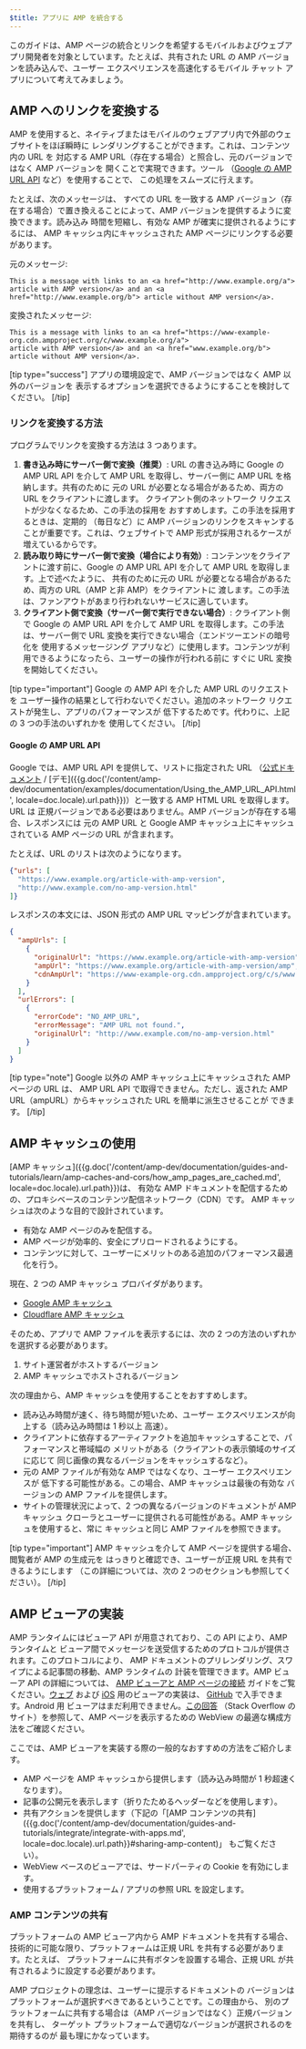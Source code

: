 ```yaml
---
$title: アプリに AMP を統合する
---
```


このガイドは、AMP ページの統合とリンクを希望するモバイルおよびウェブアプリ開発者を対象としています。たとえば、共有された URL の AMP バージョンを読み込んで、ユーザー エクスペリエンスを高速化するモバイル チャット アプリについて考えてみましょう。

## AMP へのリンクを変換する

AMP を使用すると、ネイティブまたはモバイルのウェブアプリ内で外部のウェブサイトをほぼ瞬時に
レンダリングすることができます。これは、コンテンツ内の URL を
対応する AMP URL（存在する場合）と照合し、元のバージョンではなく AMP バージョンを
開くことで実現できます。ツール
（[Google の AMP URL API](https://developers.google.com/amp/cache/use-amp-url) など）を使用することで、
この処理をスムーズに行えます。

たとえば、次のメッセージは、
すべての URL を一致する AMP バージョン（存在する場合）で置き換えることによって、AMP バージョンを提供するように変換できます。読み込み
時間を短縮し、有効な AMP が確実に提供されるようにするには、
AMP キャッシュ内にキャッシュされた AMP ページにリンクする必要があります。

元のメッセージ:

```text
This is a message with links to an <a href="http://www.example.org/a">
article with AMP version</a> and an <a href="http://www.example.org/b"> article without AMP version</a>.
```

変換されたメッセージ:

```text
This is a message with links to an <a href="https://www-example-org.cdn.ampproject.org/c/www.example.org/a">
article with AMP version</a> and an <a href="www.example.org/b"> article without AMP version</a>.
```

[tip type="success"]
アプリの環境設定で、AMP バージョンではなく AMP 以外のバージョンを
表示するオプションを選択できるようにすることを検討してください。
[/tip]

### リンクを変換する方法

プログラムでリンクを変換する方法は 3 つあります。

1. **書き込み時にサーバー側で変換（推奨）**: URL の書き込み時に Google の
    AMP URL API を介して AMP URL を取得し、サーバー側に AMP URL を格納します。共有のために
    元の URL が必要となる場合があるため、両方の URL をクライアントに渡します。
    クライアント側のネットワーク リクエストが少なくなるため、この手法の採用を
    おすすめします。この手法を採用するときは、定期的
    （毎日など）に AMP バージョンのリンクをスキャンすることが重要です。これは、ウェブサイトで AMP 形式が採用されるケースが
    増えているからです。
1. **読み取り時にサーバー側で変換（場合により有効）**: コンテンツをクライアントに渡す前に、Google の AMP
    URL API を介して AMP URL を取得します。上で述べたように、
    共有のために元の URL が必要となる場合があるため、両方の URL（AMP と非 AMP）をクライアントに
    渡します。この手法は、ファンアウトがあまり行われないサービスに適しています。
1. **クライアント側で変換（サーバー側で実行できない場合）**: クライアント側で
    Google の AMP URL API を介して AMP URL を取得します。この手法は、サーバー側で URL
    変換を実行できない場合（エンドツーエンドの暗号化を
    使用するメッセージング アプリなど）に使用します。コンテンツが利用できるようになったら、ユーザーの操作が行われる前に
    すぐに URL 変換を開始してください。

[tip type="important"]
Google の AMP API を介した AMP URL のリクエストを
ユーザー操作の結果として行わないでください。追加のネットワーク リクエストが発生し、アプリのパフォーマンスが
低下するためです。代わりに、上記の 3 つの手法のいずれかを
使用してください。
[/tip]

#### Google の AMP URL API

Google では、AMP URL API を提供して、リストに指定された URL
（[公式ドキュメント](https://developers.google.com/amp/cache/use-amp-url) /
[デモ]({{g.doc('/content/amp-dev/documentation/examples/documentation/Using_the_AMP_URL_API.html', locale=doc.locale).url.path}})）と一致する AMP HTML URL を取得します。URL は
正規バージョンである必要はありません。AMP バージョンが存在する場合、レスポンスには
元の AMP URL と Google AMP キャッシュ上にキャッシュされている AMP ページの
URL が含まれます。

たとえば、URL のリストは次のようになります。

```json
{"urls": [
  "https://www.example.org/article-with-amp-version",
  "http://www.example.com/no-amp-version.html"
]}
```

レスポンスの本文には、JSON 形式の AMP URL マッピングが含まれています。

```json
{
  "ampUrls": [
    {
      "originalUrl": "https://www.example.org/article-with-amp-version",
      "ampUrl": "https://www.example.org/article-with-amp-version/amp",
      "cdnAmpUrl": "https://www-example-org.cdn.ampproject.org/c/s/www.example.org/article-with-amp-version"
    }
  ],
  "urlErrors": [
    {
      "errorCode": "NO_AMP_URL",
      "errorMessage": "AMP URL not found.",
      "originalUrl": "http://www.example.com/no-amp-version.html"
    }
  ]
}
```

[tip type="note"]
Google 以外の AMP キャッシュ上にキャッシュされた AMP ページの URL は、
AMP URL API で取得できません。ただし、返された AMP URL（ampURL）からキャッシュされた URL を簡単に派生させることが
できます。
[/tip]

## AMP キャッシュの使用

[AMP キャッシュ]({{g.doc('/content/amp-dev/documentation/guides-and-tutorials/learn/amp-caches-and-cors/how_amp_pages_are_cached.md', locale=doc.locale).url.path}})は、
有効な AMP ドキュメントを配信するための、プロキシベースのコンテンツ配信ネットワーク（CDN）です。
AMP キャッシュは次のような目的で設計されています。

*   有効な AMP ページのみを配信する。
*   AMP ページが効率的、安全にプリロードされるようにする。
*   コンテンツに対して、ユーザーにメリットのある追加のパフォーマンス最適化を行う。

現在、2 つの AMP キャッシュ プロバイダがあります。

*   [Google AMP キャッシュ](https://developers.google.com/amp/cache/)
*   [Cloudflare AMP キャッシュ](https://amp.cloudflare.com/)

そのため、アプリで AMP ファイルを表示するには、次の 2 つの方法のいずれかを選択する必要があります。

1.  サイト運営者がホストするバージョン
1.  AMP キャッシュでホストされるバージョン

次の理由から、AMP キャッシュを使用することをおすすめします。

*   読み込み時間が速く、待ち時間が短いため、ユーザー エクスペリエンスが向上する（読み込み時間は 1 秒以上
    高速）。
*   クライアントに依存するアーティファクトを追加キャッシュすることで、パフォーマンスと帯域幅の
    メリットがある（クライアントの表示領域のサイズに応じて
    同じ画像の異なるバージョンをキャッシュするなど）。
*   元の AMP ファイルが有効な AMP ではなくなり、ユーザー エクスペリエンスが
    低下する可能性がある。この場合、AMP キャッシュは最後の有効な
    バージョンの AMP ファイルを提供します。
*   サイトの管理状況によって、2 つの異なるバージョンのドキュメントが
    AMP キャッシュ クローラとユーザーに提供される可能性がある。AMP キャッシュを使用すると、常に
    キャッシュと同じ AMP ファイルを参照できます。

[tip type="important"]
AMP キャッシュを介して AMP ページを提供する場合、閲覧者が AMP の生成元を
はっきりと確認でき、ユーザーが正規 URL を共有できるようにします
（この詳細については、次の 2 つのセクションも参照してください）。
[/tip]

## AMP ビューアの実装

AMP ランタイムにはビューア API が用意されており、この API により、AMP ランタイムと
ビューア間でメッセージを送受信するためのプロトコルが提供されます。このプロトコルにより、
AMP ドキュメントのプリレンダリング、スワイプによる記事間の移動、AMP ランタイムの
計装を管理できます。AMP ビューア API の詳細については、
[AMP ビューアと AMP ページの接続](https://github.com/ampproject/amphtml/blob/master/extensions/amp-viewer-integration/integrating-viewer-with-amp-doc-guide.md)
ガイドをご覧ください。[ウェブ](https://github.com/ampproject/amp-viewer/blob/master/mobile-web/README.md)
および [iOS](https://github.com/ampproject/amp-viewer/tree/master/ios) 用のビューアの実装は、
[GitHub](https://github.com/ampproject/amp-viewer) で入手できます。Android 用
ビューアはまだ利用できません。[この回答](https://stackoverflow.com/questions/44856759/does-we-need-to-change-anything-in-usual-webpage-loader-for-loading-an-amp-acce/44869038#44869038)
（Stack Overflow のサイト）を参照して、AMP ページを表示するための WebView の最適な構成方法をご確認ください。

ここでは、AMP ビューアを実装する際の一般的なおすすめの方法をご紹介します。

*   AMP ページを AMP キャッシュから提供します（読み込み時間が 1 秒超速くなります）。
*   記事の公開元を表示します（折りたためるヘッダーなどを使用します）。
*   共有アクションを提供します（下記の「[AMP コンテンツの共有]({{g.doc('/content/amp-dev/documentation/guides-and-tutorials/integrate/integrate-with-apps.md', locale=doc.locale).url.path}}#sharing-amp-content)」
    もご覧ください）。
*   WebView ベースのビューアでは、サードパーティの Cookie を有効にします。
*   使用するプラットフォーム / アプリの参照 URL を設定します。

### AMP コンテンツの共有

プラットフォームの AMP ビューア内から AMP ドキュメントを共有する場合、
技術的に可能な限り、プラットフォームは正規 URL を共有する必要があります。たとえば、
プラットフォームに共有ボタンを設置する場合、正規 URL が共有されるように設定する必要があります。

AMP プロジェクトの理念は、ユーザーに提示するドキュメントの
バージョンはプラットフォームが選択すべきであるということです。この理由から、
別のプラットフォームに共有する場合は（AMP バージョンではなく）正規バージョンを共有し、
ターゲット プラットフォームで適切なバージョンが選択されるのを期待するのが
最も理にかなっています。
